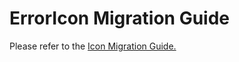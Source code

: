 # ErrorIcon Migration Guide

Please refer to the [Icon Migration Guide.](../Icon/Icon.migration.md)
